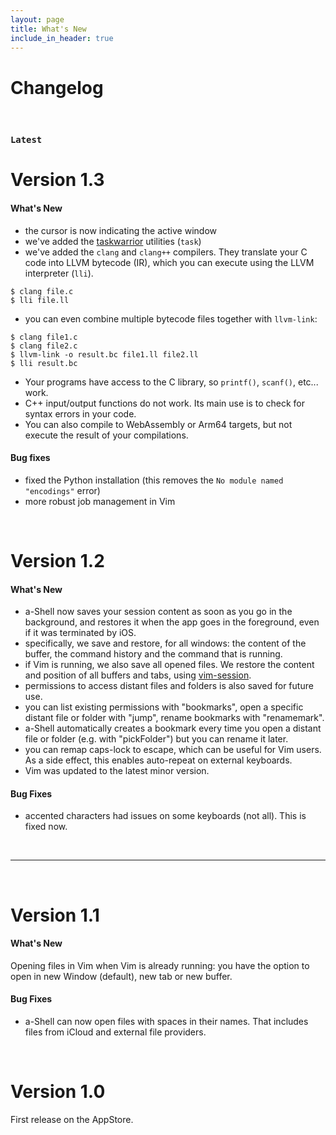 ```yaml
---
layout: page
title: What's New
include_in_header: true
---
```


# Changelog

<br>

### `Latest`
# **Version 1.3**
#### What's New
- the cursor is now indicating the active window 
- we've added the [taskwarrior](https://taskwarrior.org) utilities (`task`) 
- we've added the `clang` and `clang++` compilers. They translate your C code into LLVM bytecode (IR), which you can execute using the LLVM interpreter (`lli`).
```
$ clang file.c
$ lli file.ll
```
- you can even combine multiple bytecode files together with `llvm-link`:
```
$ clang file1.c
$ clang file2.c
$ llvm-link -o result.bc file1.ll file2.ll
$ lli result.bc
```
- Your programs have access to the C library, so `printf()`, `scanf()`, etc... work.
- C++ input/output functions do not work. Its main use is to check for syntax errors in your code.
- You can also compile to WebAssembly or Arm64 targets, but not execute the result of your compilations. 


#### Bug fixes
- fixed the Python installation (this removes the `No module named "encodings"` error)
- more robust job management in Vim

<br>

# **Version 1.2**

#### What's New
- a-Shell now saves your session content as soon as you go in the background, and restores it when the app goes in the foreground, even if it was terminated by iOS. 
- specifically, we save and restore, for all windows: the content of the buffer, the command history and the command that is running.
- if Vim is running, we also save all opened files. We restore the content and position of all buffers and tabs, using [vim-session](https://github.com/xolox/vim-session).
- permissions to access distant files and folders is also saved for future use. 
- you can list existing permissions with "bookmarks", open a specific distant file or folder with "jump", rename bookmarks with "renamemark".
- a-Shell automatically creates a bookmark every time you open a distant file or folder (e.g. with "pickFolder") but you can rename it later.
- you can remap caps-lock to escape, which can be useful for Vim users. As a side effect, this enables auto-repeat on external keyboards. 
- Vim was updated to the latest minor version. 

#### Bug Fixes
- accented characters had issues on some keyboards (not all). This is fixed now.

<br>

________
<br>

# **Version 1.1**

#### What's New
Opening files in Vim when Vim is already running: you have the option to open in new Window (default), new tab or new buffer. 

#### Bug Fixes
- a-Shell can now open files with spaces in their names. That includes files from iCloud and external file providers. 

<br>

# **Version 1.0**
First release on the AppStore. 

<br>
